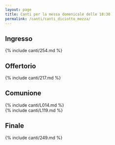 ```yaml
---
layout: page
title: Canti per la messa domenicale delle 18:30
permalink: /canti/canti_diciotto_mezza/
---
```


## Ingresso
{% include canti/254.md %}     

## Offertorio
{% include canti/217.md %}   

## Comunione   
{% include canti/L014.md %}   
{% include canti/L119.md %}   

## Finale
{% include canti/249.md %}
